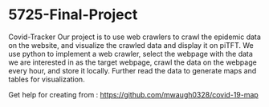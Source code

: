 # 5725-Final-Project
Covid-Tracker
Our project is to use web crawlers to crawl the epidemic data on the website, and visualize the crawled data and display it on piTFT. We use python to implement a web crawler, select the webpage with the data we are interested in as the target webpage, crawl the data on the webpage every hour, and store it locally. Further read the data to generate maps and tables for visualization.



Get help for creating from : https://github.com/mwaugh0328/covid-19-map
